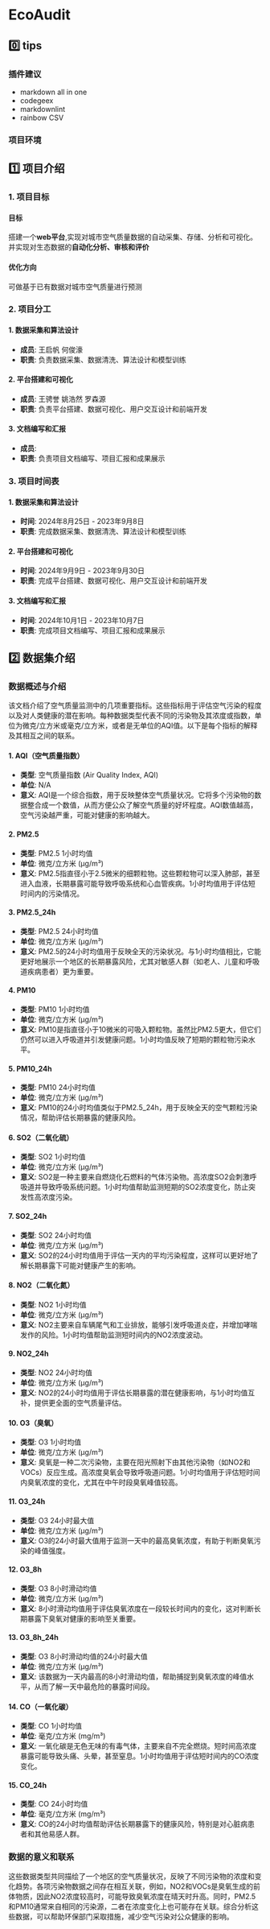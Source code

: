 # EcoAudit

## 0️⃣ tips

### 插件建议

- markdown all in one
- codegeex
- markdownlint
- rainbow CSV

### 项目环境

## 1️⃣ 项目介绍

### 1. 项目目标

#### 目标

搭建一个**web平台**,实现对城市空气质量数据的自动采集、存储、分析和可视化。并实现对生态数据的**自动化分析、审核和评价**

#### 优化方向

可做基于已有数据对城市空气质量进行预测

### 2. 项目分工

#### 1. **数据采集和算法设计**

   - **成员**: 王启帆 何俊濠
   - **职责**: 负责数据采集、数据清洗、算法设计和模型训练

#### 2. **平台搭建和可视化**

   - **成员**: 王骋誉 姚浩然 罗森源
   - **职责**: 负责平台搭建、数据可视化、用户交互设计和前端开发

#### 3. **文档编写和汇报**

   - **成员**: 
   - **职责**: 负责项目文档编写、项目汇报和成果展示

### 3. 项目时间表

#### 1. **数据采集和算法设计**

   - **时间**: 2024年8月25日 - 2023年9月8日
   - **职责**: 完成数据采集、数据清洗、算法设计和模型训练

#### 2. **平台搭建和可视化**

   - **时间**: 2024年9月9日 - 2023年9月30日
   - **职责**: 完成平台搭建、数据可视化、用户交互设计和前端开发

#### 3. **文档编写和汇报**

   - **时间**: 2024年10月1日 - 2023年10月7日
   - **职责**: 完成项目文档编写、项目汇报和成果展示
## 2️⃣ 数据集介绍

### 数据概述与介绍

该文档介绍了空气质量监测中的几项重要指标。这些指标用于评估空气污染的程度以及对人类健康的潜在影响。每种数据类型代表不同的污染物及其浓度或指数，单位为微克/立方米或毫克/立方米，或者是无单位的AQI值。以下是每个指标的解释及其相互之间的联系。

#### 1. **AQI（空气质量指数）**

   - **类型**: 空气质量指数 (Air Quality Index, AQI)
   - **单位**: N/A
   - **意义**: AQI是一个综合指数，用于反映整体空气质量状况。它将多个污染物的数据整合成一个数值，从而方便公众了解空气质量的好坏程度。AQI数值越高，空气污染越严重，可能对健康的影响越大。
  
#### 2. **PM2.5**

   - **类型**: PM2.5 1小时均值
   - **单位**: 微克/立方米 (µg/m³)
   - **意义**: PM2.5指直径小于2.5微米的细颗粒物。这些颗粒物可以深入肺部，甚至进入血液，长期暴露可能导致呼吸系统和心血管疾病。1小时均值用于评估短时间内的污染情况。

#### 3. **PM2.5_24h**

   - **类型**: PM2.5 24小时均值
   - **单位**: 微克/立方米 (µg/m³)
   - **意义**: PM2.5的24小时均值用于反映全天的污染状况。与1小时均值相比，它能更好地展示一个地区的长期暴露风险，尤其对敏感人群（如老人、儿童和呼吸道疾病患者）更为重要。

#### 4. **PM10**

   - **类型**: PM10 1小时均值
   - **单位**: 微克/立方米 (µg/m³)
   - **意义**: PM10是指直径小于10微米的可吸入颗粒物。虽然比PM2.5更大，但它们仍然可以进入呼吸道并引发健康问题。1小时均值反映了短期的颗粒物污染水平。

#### 5. **PM10_24h**

   - **类型**: PM10 24小时均值
   - **单位**: 微克/立方米 (µg/m³)
   - **意义**: PM10的24小时均值类似于PM2.5_24h，用于反映全天的空气颗粒污染情况，帮助评估长期暴露的健康风险。

#### 6. **SO2（二氧化硫）**

   - **类型**: SO2 1小时均值
   - **单位**: 微克/立方米 (µg/m³)
   - **意义**: SO2是一种主要来自燃烧化石燃料的气体污染物。高浓度SO2会刺激呼吸道并导致呼吸系统问题。1小时均值帮助监测短期的SO2浓度变化，防止突发性高浓度污染。

#### 7. **SO2_24h**

   - **类型**: SO2 24小时均值
   - **单位**: 微克/立方米 (µg/m³)
   - **意义**: SO2的24小时均值用于评估一天内的平均污染程度，这样可以更好地了解长期暴露下可能对健康产生的影响。

#### 8. **NO2（二氧化氮）**

   - **类型**: NO2 1小时均值
   - **单位**: 微克/立方米 (µg/m³)
   - **意义**: NO2主要来自车辆尾气和工业排放，能够引发呼吸道炎症，并增加哮喘发作的风险。1小时均值帮助监测短时间内的NO2浓度波动。

#### 9. **NO2_24h**

   - **类型**: NO2 24小时均值
   - **单位**: 微克/立方米 (µg/m³)
   - **意义**: NO2的24小时均值用于评估长期暴露的潜在健康影响，与1小时均值互补，提供更全面的空气质量评估。

#### 10. **O3（臭氧）**

   - **类型**: O3 1小时均值
   - **单位**: 微克/立方米 (µg/m³)
   - **意义**: 臭氧是一种二次污染物，主要在阳光照射下由其他污染物（如NO2和VOCs）反应生成。高浓度臭氧会导致呼吸道问题。1小时均值用于评估短时间内臭氧浓度的变化，尤其在中午时段臭氧峰值较高。

#### 11. **O3_24h**

   - **类型**: O3 24小时最大值
   - **单位**: 微克/立方米 (µg/m³)
   - **意义**: O3的24小时最大值用于监测一天中的最高臭氧浓度，有助于判断臭氧污染的峰值强度。

#### 12. **O3_8h**

   - **类型**: O3 8小时滑动均值
   - **单位**: 微克/立方米 (µg/m³)
   - **意义**: 8小时滑动均值用于评估臭氧浓度在一段较长时间内的变化，这对判断长期暴露下臭氧对健康的影响至关重要。

#### 13. **O3_8h_24h**

   - **类型**: O3 8小时滑动均值的24小时最大值
   - **单位**: 微克/立方米 (µg/m³)
   - **意义**: 该数据为一天内最高的8小时滑动均值，帮助捕捉到臭氧浓度的峰值水平，从而了解一天中最危险的暴露时间段。

#### 14. **CO（一氧化碳）**

   - **类型**: CO 1小时均值
   - **单位**: 毫克/立方米 (mg/m³)
   - **意义**: 一氧化碳是无色无味的有毒气体，主要来自不完全燃烧。短时间高浓度暴露可能导致头痛、头晕，甚至窒息。1小时均值用于评估短时间内的CO浓度变化。

#### 15. **CO_24h**

   - **类型**: CO 24小时均值
   - **单位**: 毫克/立方米 (mg/m³)
   - **意义**: CO的24小时均值帮助评估长期暴露下的健康风险，特别是对心脏病患者和其他易感人群。

### 数据的意义和联系

这些数据类型共同描绘了一个地区的空气质量状况，反映了不同污染物的浓度和变化趋势。各项污染物数据之间存在相互关联，例如，NO2和VOCs是臭氧生成的前体物质，因此NO2浓度较高时，可能导致臭氧浓度在晴天时升高。同时，PM2.5和PM10通常来自相同的污染源，二者在浓度变化上也可能存在关联。综合分析这些数据，可以帮助环保部门采取措施，减少空气污染对公众健康的影响。